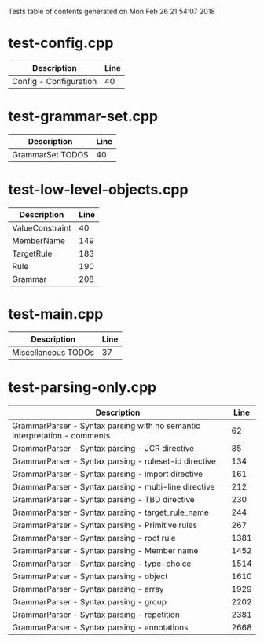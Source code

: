 Tests table of contents generated on Mon Feb 26 21:54:07 2018

# test-config.cpp
| Description | Line |
|-------------|------|
| Config - Configuration | 40 |

# test-grammar-set.cpp
| Description | Line |
|-------------|------|
| GrammarSet TODOS | 40 |

# test-low-level-objects.cpp
| Description | Line |
|-------------|------|
| ValueConstraint | 40 |
| MemberName | 149 |
| TargetRule | 183 |
| Rule | 190 |
| Grammar | 208 |

# test-main.cpp
| Description | Line |
|-------------|------|
| Miscellaneous TODOs | 37 |

# test-parsing-only.cpp
| Description | Line |
|-------------|------|
| GrammarParser - Syntax parsing with no semantic interpretation - comments | 62 |
| GrammarParser - Syntax parsing - JCR directive | 85 |
| GrammarParser - Syntax parsing - ruleset-id directive | 134 |
| GrammarParser - Syntax parsing - import directive | 161 |
| GrammarParser - Syntax parsing - multi-line directive | 212 |
| GrammarParser - Syntax parsing - TBD directive | 230 |
| GrammarParser - Syntax parsing - target_rule_name | 244 |
| GrammarParser - Syntax parsing - Primitive rules | 267 |
| GrammarParser - Syntax parsing - root rule | 1381 |
| GrammarParser - Syntax parsing - Member name | 1452 |
| GrammarParser - Syntax parsing - type-choice | 1514 |
| GrammarParser - Syntax parsing - object | 1610 |
| GrammarParser - Syntax parsing - array | 1929 |
| GrammarParser - Syntax parsing - group | 2202 |
| GrammarParser - Syntax parsing - repetition | 2381 |
| GrammarParser - Syntax parsing - annotations | 2668 |
